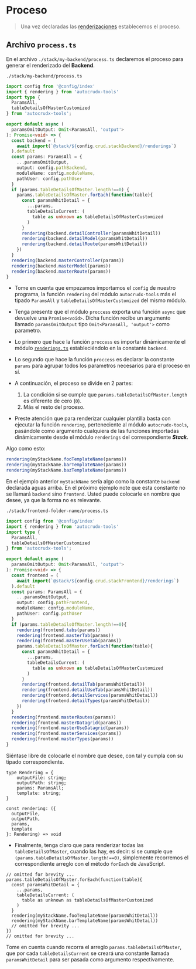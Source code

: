# Proceso

>Una vez declaradas las [renderizaciones](./renderings.html) establecemos el proceso.

## Archivo `process.ts`

En el archivo `./stack/my-backend/process.ts` declaremos el proceso para generar el renderizado del **Backend**.


`./stack/my-backend/process.ts`
```ts
import config from '@config/index'
import { rendering } from 'autocrudx-tools'
import type {
  ParamsAll,
  tableDetailsOfMasterCustomized
} from 'autocrudx-tools';

export default async (
  paramsOmitOutput: Omit<ParamsAll, 'output'>
): Promise<void> => {
  const backend = (
    await import(`@stack/${config.crud.stackBackend}/renderings`)
  ).default
  const params: ParamsAll = {
    ...paramsOmitOutput,
    output: config.pathBackend,
    moduleName: config.moduleName,
    pathUser: config.pathUser
  }
  if (params.tableDetailsOfMaster.length!==0) {
    params.tableDetailsOfMaster.forEach(function(table){
      const paramsWhitDetail = {
        ...params,
        tableDetailsCurrent: (
          table as unknown as tableDetailsOfMasterCustomized
        )
      }
      rendering(backend.detailController(paramsWhitDetail))
      rendering(backend.detailModel(paramsWhitDetail))
      rendering(backend.detailRoute(paramsWhitDetail))
    })
  }
  rendering(backend.masterController(params))
  rendering(backend.masterModel(params))
  rendering(backend.masterRoute(params))
}
```

- Tome en cuenta que empezamos importamos el `config` de nuestro programa, la función `rendering` del módulo `autocrudx-tools` más el tipado `ParamsAll` y `tableDetailsOfMasterCustomized` del mismo módulo.

- Tenga presente que el módulo `proccess` exporta una función `async` que devuelve una `Promise<void>`. Dicha función recibe un argumento llamado `paramsOmitOutput` tipo `Omit<ParamsAll, 'output'>` como parametro.

- Lo primero que hace la función `proccess` es importar dinámicamente el módulo [`renderings.ts`](./renderings.html) estableciéndolo en la constante `backend`.

- Lo segundo que hace la función `proccess` es declarar la constante `params` para agrupar todos los parametros necesarios para el proceso en sí.

- A continuación, el proceso se divide en 2 partes: 
    1. La condición si se cumple que `params.tableDetailsOfMaster.length` es diferente de cero (`0`).
    2. Más el resto del proceso.

- Preste atención que para renderizar cualquier plantilla basta con ejecutar la función `rendering`, perteneciente al módulo `autocrudx-tools`, pasándole como argumento cualquiera de las funciones importadas dinámicamente desde el módulo `renderings` del correspondiente **_Stack_**.

Algo como esto:

```ts
rendering(myStackName.fooTemplateName(params))
rendering(myStackName.barTemplateName(params))
rendering(myStackName.bazTemplateName(params))
```

En el ejemplo anterior `myStackName` sería algo como la constante `backend` declarada aguas arriba. En el próximo ejemplo note que esta constante no se llamará `backend` sino `frontend`. Usted puede colocarle en nombre que desee, ya que la forma no es relevante.


`./stack/frontend-folder-name/process.ts`
```ts
import config from '@config/index'
import { rendering } from 'autocrudx-tools'
import type {
  ParamsAll,
  tableDetailsOfMasterCustomized
} from 'autocrudx-tools';

export default async (
  paramsOmitOutput: Omit<ParamsAll, 'output'>
): Promise<void> => {
  const frontend = (
    await import(`@stack/${config.crud.stackFrontend}/renderings`)
  ).default
  const params: ParamsAll = {
    ...paramsOmitOutput,
    output: config.pathFrontend,
    moduleName: config.moduleName,
    pathUser: config.pathUser
  }
  if (params.tableDetailsOfMaster.length!==0){
    rendering(frontend.tabs(params))
    rendering(frontend.masterTab(params))
    rendering(frontend.masterUseTab(params))
    params.tableDetailsOfMaster.forEach(function(table){
      const paramsWhitDetail = {
        ...params,
        tableDetailsCurrent: (
          table as unknown as tableDetailsOfMasterCustomized
        )
      }     
      rendering(frontend.detailTab(paramsWhitDetail))
      rendering(frontend.detailUseTab(paramsWhitDetail))      
      rendering(frontend.detailServices(paramsWhitDetail))
      rendering(frontend.detailTypes(paramsWhitDetail))      
    })
  } 
  rendering(frontend.masterRoutes(params))
  rendering(frontend.masterDatagrid(params))
  rendering(frontend.masterUseDatagrid(params))
  rendering(frontend.masterServices(params))
  rendering(frontend.masterTypes(params))
}
```

Siéntase libre de colocarle el nombre que desee, con tal y cumpla con su tipado correspondiente.

```ts{8,9,10,11,12,13}
type Rendering = {
    outputFile: string;
    outputPath: string;
    params: ParamsAll;
    template: string;
}

const rendering: ({
  outputFile,
  outputPath,
  params,
  template
}: Rendering) => void
```

- Finalmente, tenga claro que para renderizar todas las `tableDetailsOfMaster`, cuando las hay, es decir: si se cumple que  `(params.tableDetailsOfMaster.length!==0)`, simplemente recorremos el correspondiente arreglo con el método `forEach` de JavaScript.

```ts{2}
// omitted for brevity ...
params.tableDetailsOfMaster.forEach(function(table){
  const paramsWhitDetail = {
    ...params,
    tableDetailsCurrent: (
      table as unknown as tableDetailsOfMasterCustomized
    )
  }
  rendering(myStackName.fooTemplateName(paramsWhitDetail))
  rendering(myStackName.barTemplateName(paramsWhitDetail))
  // omitted for brevity ...     
})
// omitted for brevity ...
```

Tome en cuenta cuando recorra el arreglo `params.tableDetailsOfMaster`, que por cada `tableDetailsCurrent` se creará una constante llamada `paramsWhitDetail` para ser pasada como argumento respectivamente.
